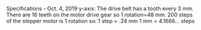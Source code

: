 Specifications - Oct. 4, 2019 y-axis: The drive belt has a tooth every 3
mm. There are 16 teeth on the motor drive gear so 1 rotation=48 mm. 200
steps of the stepper motor is 1 rotation so: 1 step = .24 mm 1 mm =
4.1666... steps